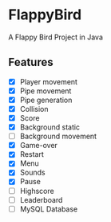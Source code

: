 # FlappyBird

A Flappy Bird Project in Java

## Features

- [x] Player movement
- [x] Pipe movement
- [x] Pipe generation
- [x] Collision
- [x] Score
- [x] Background static
- [ ] Background movement
- [x] Game-over
- [x] Restart
- [x] Menu
- [x] Sounds
- [x] Pause
- [ ] Highscore
- [ ] Leaderboard
- [ ] MySQL Database 